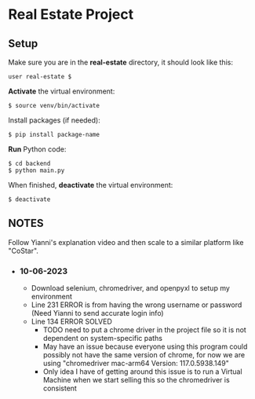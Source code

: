 # Real Estate Project

## Setup
 
Make sure you are in the **real-estate** directory, it should look like this: 
```
user real-estate $ 
```
**Activate** the virtual environment:
```
$ source venv/bin/activate
```
Install packages (if needed):
```
$ pip install package-name
```
**Run** Python code:
```
$ cd backend
$ python main.py
```
When finished, **deactivate** the virtual environment:
```
$ deactivate
```

## NOTES

Follow Yianni's explanation video and then scale to a similar platform like "CoStar".

* ### 10-06-2023
    * Download selenium, chromedriver, and openpyxl to setup my environment
    * Line 231 ERROR is from having the wrong username or password (Need Yianni to send accurate login info)
    * Line 134 ERROR SOLVED
        * TODO need to put a chrome driver in the project file so it is not dependent on system-specific paths 
        * May have an issue because everyone using this program could possibly not have the same version of chrome, for now we are using "chromedriver mac-arm64 Version: 117.0.5938.149"
        * Only idea I have of getting around this issue is to run a Virtual Machine when we start selling this so the chromedriver is consistent
